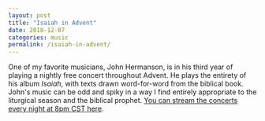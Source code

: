 ```yaml
---
layout: post
title: "Isaiah in Advent"
date: 2018-12-07
categories: music
permalink: /isaiah-in-advent/
---
```


One of my favorite musicians, John Hermanson, is in his third year of playing a nightly free concert throughout Advent. He plays the entirety of his album _Isaiah_, with texts drawn word-for-word from the biblical book. John's music can be odd and spiky in a way I find entirely appropriate to the liturgical season and the biblical prophet. [You can stream the concerts every night at 8pm CST here](https://www.concertwindow.com/johnhermanson).

